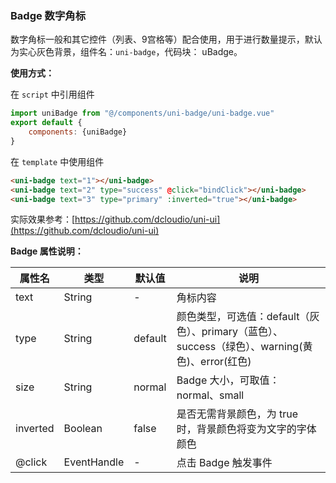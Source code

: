 ### Badge 数字角标

数字角标一般和其它控件（列表、9宫格等）配合使用，用于进行数量提示，默认为实心灰色背景，组件名：``uni-badge``，代码块： uBadge。

**使用方式：**

在 ``script`` 中引用组件 

```javascript
import uniBadge from "@/components/uni-badge/uni-badge.vue"
export default {
    components: {uniBadge}
}
```

在 ``template`` 中使用组件

```html
<uni-badge text="1"></uni-badge>
<uni-badge text="2" type="success" @click="bindClick"></uni-badge>
<uni-badge text="3" type="primary" :inverted="true"></uni-badge>
```

实际效果参考：[https://github.com/dcloudio/uni-ui](https://github.com/dcloudio/uni-ui)

**Badge 属性说明：**

|属性名		|类型				|默认值	|说明																																														|
|---			|----				|---		|---																																														|
|text			|String			|-			|角标内容																																												|
|type			|String			|default|颜色类型，可选值：default（灰色）、primary（蓝色）、success（绿色）、warning(黄色)、error(红色)|
|size			|String			|normal	|Badge 大小，可取值：normal、small																															|
|inverted	|Boolean		|false	|是否无需背景颜色，为 true 时，背景颜色将变为文字的字体颜色																			|
|@click		|EventHandle|-			|点击 Badge 触发事件																																						|
